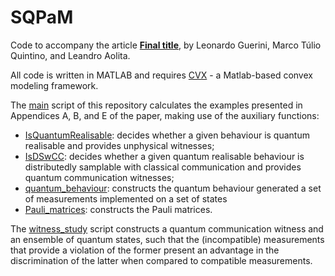 # SQPaM

Code to accompany the article **[Final title](www.arxiv.org/abs/1903.XXXXX)**, by Leonardo Guerini, Marco Túlio Quintino, and Leandro Aolita.

All code is written in MATLAB and requires [CVX](http://cvxr.com/) - a Matlab-based convex modeling framework.

The [main](https://github.com/guerinileonardo/SQPaM/blob/master/main.m) script of this repository calculates the examples presented in Appendices A, B, and E of the paper, making use of the auxiliary functions: 
* [IsQuantumRealisable](https://github.com/guerinileonardo/SQPaM/blob/master/IsQuantumRealisable.m): decides whether a given behaviour is quantum realisable and provides unphysical witnesses; 
* [IsDSwCC](https://github.com/guerinileonardo/SQPaM/blob/master/IsDSwCC.m): decides whether a given quantum realisable behaviour is distributedly samplable with classical communication and provides quantum communication witnesses;
* [quantum_behaviour](https://github.com/guerinileonardo/SQPaM/blob/master/quantum_behaviour.m): constructs the quantum behaviour generated a set of measurements implemented on a set of states
* [Pauli_matrices](https://github.com/guerinileonardo/SQPaM/blob/master/Pauli_matrices.m): constructs the Pauli matrices.

The [witness_study](https://github.com/guerinileonardo/SQPaM/blob/master/witness_study.m) script constructs a quantum communication witness and an ensemble of quantum states, such that the (incompatible) measurements that provide a violation of the former present an advantage in the discrimination of the latter when compared to compatible measurements.
